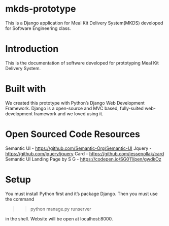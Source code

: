 # mkds-prototype
This is a Django application for Meal Kit Delivery System(MKDS) developed for Software Engineering class.

# Introduction
This is the documentation of software developed for prototyping Meal Kit Delivery System. 


# Built with
We created this prototype with Python’s Django Web Development Framework. Django is a open-source and MVC based, fully-suited web-development framework and we loved using it. 

# Open Sourced Code Resources
Semantic UI - https://github.com/Semantic-Org/Semantic-UI
Jquery - https://github.com/jquery/jquery
Card - https://github.com/jessepollak/card
Semantic UI Landing Page by S G  - https://codepen.io/SG011/pen/gwdkOz


# Setup
You must install Python first and it’s package Django. Then you must use the command 
>> python manage.py runserver 

in the shell. Website will be open at localhost:8000.


